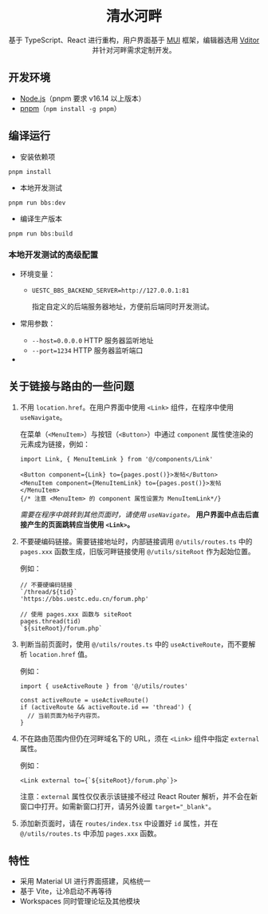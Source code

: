 <div style="text-align:center">

# 清水河畔

基于 TypeScript、React 进行重构，用户界面基于 [MUI](https://mui.com/) 框架，编辑器选用 [Vditor](https://github.com/Vanessa219/vditor) 并针对河畔需求定制开发。

</div>

## 开发环境

- [Node.js](https://nodejs.org/en/download/)（pnpm 要求 v16.14 以上版本）
- [pnpm](https://pnpm.io/installation#using-npm)（`npm install -g pnpm`）

## 编译运行

- 安装依赖项

```
pnpm install
```

- 本地开发测试

```
pnpm run bbs:dev
```

- 编译生产版本

```
pnpm run bbs:build
```

### 本地开发测试的高级配置

- 环境变量：

  - `UESTC_BBS_BACKEND_SERVER=http://127.0.0.1:81`

    指定自定义的后端服务器地址，方便前后端同时开发测试。

- 常用参数：

  - `--host=0.0.0.0` HTTP 服务器监听地址
  - `--port=1234` HTTP 服务器监听端口

-

## 关于链接与路由的一些问题

1. 不用 `location.href`。在用户界面中使用 `<Link>` 组件，在程序中使用 `useNavigate`。

   在菜单（`<MenuItem>`）与按钮（`<Button>`）中通过 `component` 属性使渲染的元素成为链接，例如：

   ```
   import Link, { MenuItemLink } from '@/components/Link'

   <Button component={Link} to={pages.post()}>发帖</Button>
   <MenuItem component={MenuItemLink} to={pages.post()}>发帖</MenuItem>
   {/* 注意 <MenuItem> 的 component 属性设置为 MenuItemLink*/}
   ```

   _需要在程序中跳转到其他页面时，请使用 `useNavigate`。_ **用户界面中点击后直接产生的页面跳转应当使用 `<Link>`。**

2. 不要硬编码链接。需要链接地址时，内部链接调用 `@/utils/routes.ts` 中的 `pages.xxx` 函数生成，旧版河畔链接使用 `@/utils/siteRoot` 作为起始位置。

   例如：

   ```
   // 不要硬编码链接
   `/thread/${tid}`
   'https://bbs.uestc.edu.cn/forum.php'

   // 使用 pages.xxx 函数与 siteRoot
   pages.thread(tid)
   `${siteRoot}/forum.php`
   ```

3. 判断当前页面时，使用 `@/utils/routes.ts` 中的 `useActiveRoute`，而不要解析 `location.href` 值。

   例如：

   ```
   import { useActiveRoute } from '@/utils/routes'

   const activeRoute = useActiveRoute()
   if (activeRoute && activeRoute.id == 'thread') {
     // 当前页面为帖子内容页。
   }
   ```

4. 不在路由范围内但仍在河畔域名下的 URL，须在 `<Link>` 组件中指定 `external` 属性。

   例如：

   ```
   <Link external to={`${siteRoot}/forum.php`}>
   ```

   注意：`external` 属性仅仅表示该链接不经过 React Router 解析，并不会在新窗口中打开。如需新窗口打开，请另外设置 `target="_blank"`。

5. 添加新页面时，请在 `routes/index.tsx` 中设置好 `id` 属性，并在 `@/utils/routes.ts` 中添加 `pages.xxx` 函数。

## 特性

- 采用 Material UI 进行界面搭建，风格统一
- 基于 Vite，让冷启动不再等待
- Workspaces 同时管理论坛及其他模块
